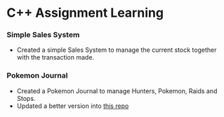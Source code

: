 # C++ Assignment Learning

### Simple Sales System
- Created a simple Sales System to manage the current stock together with the transaction made.  

### Pokemon Journal
- Created a Pokemon Journal to manage Hunters, Pokemon, Raids and Stops.
- Updated a better version into [this repo](https://github.com/EugeneYo/Pokemon-Journal)

